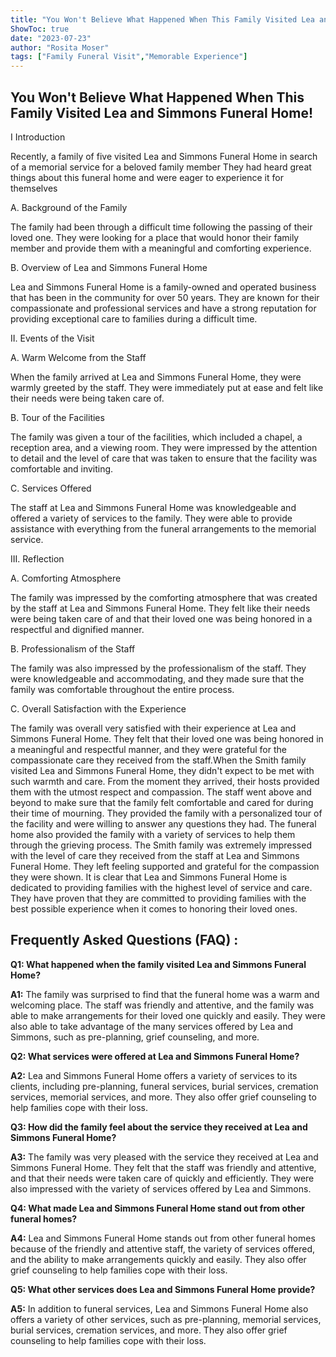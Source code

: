 ```yaml
---
title: "You Won't Believe What Happened When This Family Visited Lea and Simmons Funeral Home!"
ShowToc: true 
date: "2023-07-23"
author: "Rosita Moser" 
tags: ["Family Funeral Visit","Memorable Experience"]
---
```

## You Won't Believe What Happened When This Family Visited Lea and Simmons Funeral Home!

I Introduction

Recently, a family of five visited Lea and Simmons Funeral Home in search of a memorial service for a beloved family member They had heard great things about this funeral home and were eager to experience it for themselves 

A. Background of the Family

The family had been through a difficult time following the passing of their loved one. They were looking for a place that would honor their family member and provide them with a meaningful and comforting experience. 

B. Overview of Lea and Simmons Funeral Home

Lea and Simmons Funeral Home is a family-owned and operated business that has been in the community for over 50 years. They are known for their compassionate and professional services and have a strong reputation for providing exceptional care to families during a difficult time. 

II. Events of the Visit

A. Warm Welcome from the Staff

When the family arrived at Lea and Simmons Funeral Home, they were warmly greeted by the staff. They were immediately put at ease and felt like their needs were being taken care of. 

B. Tour of the Facilities

The family was given a tour of the facilities, which included a chapel, a reception area, and a viewing room. They were impressed by the attention to detail and the level of care that was taken to ensure that the facility was comfortable and inviting. 

C. Services Offered

The staff at Lea and Simmons Funeral Home was knowledgeable and offered a variety of services to the family. They were able to provide assistance with everything from the funeral arrangements to the memorial service. 

III. Reflection

A. Comforting Atmosphere

The family was impressed by the comforting atmosphere that was created by the staff at Lea and Simmons Funeral Home. They felt like their needs were being taken care of and that their loved one was being honored in a respectful and dignified manner. 

B. Professionalism of the Staff

The family was also impressed by the professionalism of the staff. They were knowledgeable and accommodating, and they made sure that the family was comfortable throughout the entire process. 

C. Overall Satisfaction with the Experience

The family was overall very satisfied with their experience at Lea and Simmons Funeral Home. They felt that their loved one was being honored in a meaningful and respectful manner, and they were grateful for the compassionate care they received from the staff.When the Smith family visited Lea and Simmons Funeral Home, they didn't expect to be met with such warmth and care. From the moment they arrived, their hosts provided them with the utmost respect and compassion. The staff went above and beyond to make sure that the family felt comfortable and cared for during their time of mourning. They provided the family with a personalized tour of the facility and were willing to answer any questions they had. The funeral home also provided the family with a variety of services to help them through the grieving process. The Smith family was extremely impressed with the level of care they received from the staff at Lea and Simmons Funeral Home. They left feeling supported and grateful for the compassion they were shown. It is clear that Lea and Simmons Funeral Home is dedicated to providing families with the highest level of service and care. They have proven that they are committed to providing families with the best possible experience when it comes to honoring their loved ones.

## Frequently Asked Questions (FAQ) :
**Q1: What happened when the family visited Lea and Simmons Funeral Home?**

**A1:** The family was surprised to find that the funeral home was a warm and welcoming place. The staff was friendly and attentive, and the family was able to make arrangements for their loved one quickly and easily. They were also able to take advantage of the many services offered by Lea and Simmons, such as pre-planning, grief counseling, and more.

**Q2: What services were offered at Lea and Simmons Funeral Home?**

**A2:** Lea and Simmons Funeral Home offers a variety of services to its clients, including pre-planning, funeral services, burial services, cremation services, memorial services, and more. They also offer grief counseling to help families cope with their loss. 

**Q3: How did the family feel about the service they received at Lea and Simmons Funeral Home?**

**A3:** The family was very pleased with the service they received at Lea and Simmons Funeral Home. They felt that the staff was friendly and attentive, and that their needs were taken care of quickly and efficiently. They were also impressed with the variety of services offered by Lea and Simmons. 

**Q4: What made Lea and Simmons Funeral Home stand out from other funeral homes?**

**A4:** Lea and Simmons Funeral Home stands out from other funeral homes because of the friendly and attentive staff, the variety of services offered, and the ability to make arrangements quickly and easily. They also offer grief counseling to help families cope with their loss. 

**Q5: What other services does Lea and Simmons Funeral Home provide?**

**A5:** In addition to funeral services, Lea and Simmons Funeral Home also offers a variety of other services, such as pre-planning, memorial services, burial services, cremation services, and more. They also offer grief counseling to help families cope with their loss.



